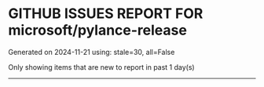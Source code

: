 
# GITHUB ISSUES REPORT FOR microsoft/pylance-release


Generated on 2024-11-21 using: stale=30, all=False


Only showing items that are new to report in past 1 day(s)


---





















